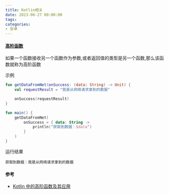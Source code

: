```yaml
---
title: Kotlin相关
date: 2023-06-27 00:00:00
tags:
categories:
- 安卓
---
```



#### [高阶函数](https://juejin.cn/post/7208129482095280189)

如果一个函数接收另一个函数作为参数,或者返回值的类型是另一个函数,那么该函数就称为高阶函数

示例

```kotlin
fun getDataFromNet(onSuccess: (data: String) -> Unit) {
    val requestResult = "我是从网络请求拿到的数据"

    onSuccess(requestResult)
}

fun main() {
    getDataFromNet(
        onSuccess = { data: String ->
            println("获取到数据：$data")
        }
    )
}
```

运行结果

```
获取到数据：我是从网络请求拿到的数据
```

#### 参考

+ [Kotlin 中的高阶函数及其应用](https://juejin.cn/post/7208129482095280189)
